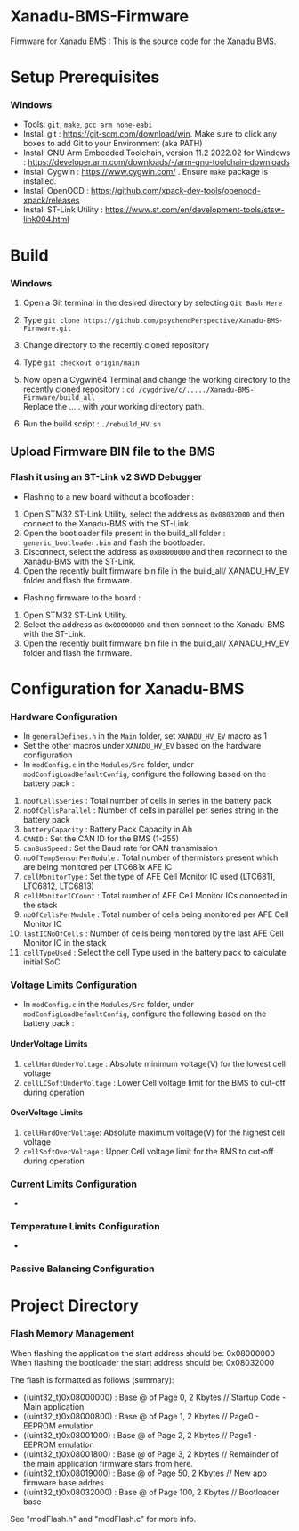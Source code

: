 # Xanadu-BMS-Firmware
Firmware for Xanadu BMS : This is the source code for the Xanadu BMS.

# Setup Prerequisites

### Windows
- Tools: `git`, `make`, `gcc arm none-eabi`
- Install git : https://git-scm.com/download/win. Make sure to click any boxes to add Git to your Environment (aka PATH)
- Install GNU Arm Embedded Toolchain, version 11.2 2022.02 for Windows : https://developer.arm.com/downloads/-/arm-gnu-toolchain-downloads
- Install Cygwin : https://www.cygwin.com/ . Ensure `make` package is installed.
- Install OpenOCD : https://github.com/xpack-dev-tools/openocd-xpack/releases
- Install ST-Link Utility : https://www.st.com/en/development-tools/stsw-link004.html


# Build 

### Windows
1. Open a Git terminal in the desired directory by selecting `Git Bash Here` 
2. Type `git clone https://github.com/psychendPerspective/Xanadu-BMS-Firmware.git`
3. Change directory to the recently cloned repository 
4. Type `git checkout origin/main`

5. Now open a Cygwin64 Terminal and change the working directory to the recently cloned repository : `cd /cygdrive/c/...../Xanadu-BMS-Firmware/build_all`<br />
Replace the ..... with your working directory path.
6. Run the build script : `./rebuild_HV.sh`

## Upload Firmware BIN file to the BMS
### Flash it using an ST-Link v2 SWD Debugger

- Flashing to a new board without a bootloader : 
1.  Open STM32 ST-Link Utility, select the address as `0x08032000` and then connect to the Xanadu-BMS with the ST-Link.
2.  Open the bootloader file present in the build_all folder : `generic_bootloader.bin` and flash the bootloader.
3.  Disconnect, select the address as `0x08000000` and then reconnect to the Xanadu-BMS with the ST-Link.
4.  Open the recently built firmware bin file in the build_all/ XANADU_HV_EV folder and flash the firmware.

- Flashing firmware to the board : 
1.  Open STM32 ST-Link Utility.
3.  Select the address as `0x08000000` and then connect to the Xanadu-BMS with the ST-Link.
4.  Open the recently built firmware bin file in the build_all/ XANADU_HV_EV folder and flash the firmware.


# Configuration for Xanadu-BMS

### Hardware Configuration
- In `generalDefines.h` in the `Main` folder, set `XANADU_HV_EV` macro as 1
- Set the other macros under `XANADU_HV_EV` based on the hardware configuration
- In `modConfig.c` in the `Modules/Src` folder, under `modConfigLoadDefaultConfig`, configure the following based on the 
battery pack : <br />
1. `noOfCellsSeries` : Total number of cells in series in the battery pack
2. `noOfCellsParallel` : Number of cells in parallel per series string in the battery pack
3. `batteryCapacity` : Battery Pack Capacity in Ah
4. `CANID` : Set the CAN ID for the BMS (1-255)
5. `canBusSpeed` :  Set the Baud rate for CAN transmission
6. `noOfTempSensorPerModule` : Total number of thermistors present which are being monitored per LTC681x AFE IC
7. `cellMonitorType` : Set the type of AFE Cell Monitor IC used (LTC6811, LTC6812, LTC6813)
8. `cellMonitorICCount` : Total number of AFE Cell Monitor ICs connected in the stack
9. `noOfCellsPerModule` : Total number of cells being monitored per AFE Cell Monitor IC
10. `lastICNoOfCells` : Number of cells being monitored by the last AFE Cell Monitor IC in the stack
11. `cellTypeUsed` : Select the cell Type used in the battery pack to calculate initial SoC


### Voltage Limits Configuration
- In `modConfig.c` in the `Modules/Src` folder, under `modConfigLoadDefaultConfig`, configure the following based on the 
battery pack : <br />
#### UnderVoltage Limits
1. `cellHardUnderVoltage` : Absolute minimum voltage(V) for the lowest cell voltage
2. `cellLCSoftUnderVoltage` : Lower Cell voltage limit for the BMS to cut-off during operation

#### OverVoltage Limits
1. `cellHardOverVoltage`: Absolute maximum voltage(V) for the highest cell voltage
2. `cellSoftOverVoltage` : Upper Cell voltage limit for the BMS to cut-off during operation

### Current Limits Configuration
- 

### Temperature Limits Configuration
- 

### Passive Balancing Configuration



# Project Directory


### Flash Memory Management
When flashing the application the start address should be: 0x08000000
When flashing the bootloader the start address should be: 0x08032000

The flash is formatted as follows (summary):

- ((uint32_t)0x08000000) :  Base @ of Page 0, 2 Kbytes  // Startup Code - Main application
- ((uint32_t)0x08000800) :  Base @ of Page 1, 2 Kbytes  // Page0 - EEPROM emulation
- ((uint32_t)0x08001000) :  Base @ of Page 2, 2 Kbytes   // Page1 - EEPROM emulation
- ((uint32_t)0x08001800) :  Base @ of Page 3, 2 Kbytes   // Remainder of the main application firmware stars from here.
- ((uint32_t)0x08019000) :  Base @ of Page 50, 2 Kbytes  // New app firmware base addres
- ((uint32_t)0x08032000) :  Base @ of Page 100, 2 Kbytes // Bootloader base

See "modFlash.h" and "modFlash.c" for more info.
